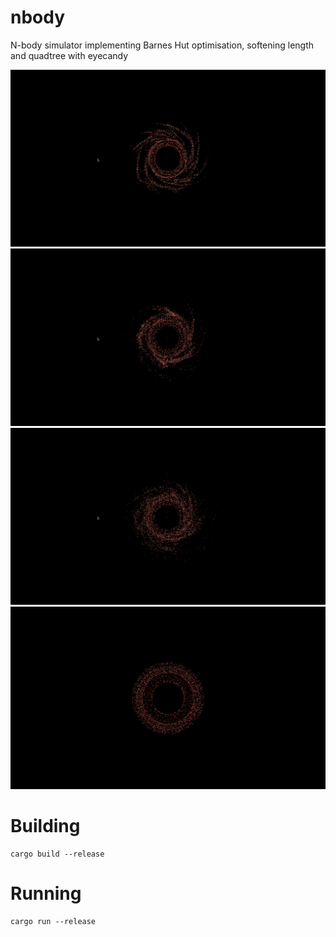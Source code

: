 # nbody

N-body simulator implementing Barnes Hut optimisation, softening length and quadtree with eyecandy

![Maximally striated](./img/stria_max.png)
![Mediumly striated](./img/stria_med.png)
![Minimally striated](./img/stria_min.png)
![Disc like](./img/disc.png)

# Building

```
cargo build --release
```

# Running


```
cargo run --release
```

